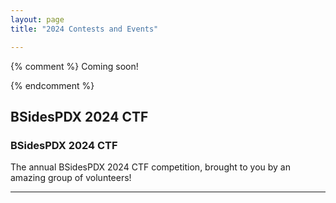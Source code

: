 ```yaml
---
layout: page
title: "2024 Contests and Events"

---
```

{% comment %}
Coming soon!


{% endcomment %}
<br>

<a name="BSidesPDX 2024 CTF"></a>
## <b>BSidesPDX 2024 CTF</b>
### BSidesPDX 2024 CTF 

The annual BSidesPDX 2024 CTF competition, brought to you by an amazing group of volunteers!
<hr>


<!--
<a name=""></a>

## Title
Abstract

### Hosted by
Author

*bio*
-->

